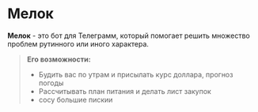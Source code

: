 # Мелок

**Мелок** - это бот для Телеграмм, который помогает решить множество проблем рутинного или иного характера.

> **Его возможности:**
> - Будить вас по утрам и присылать курс доллара, прогноз погоды
> - Рассчитывать план питания и делать лист закупок
> - сосу большие пискии

